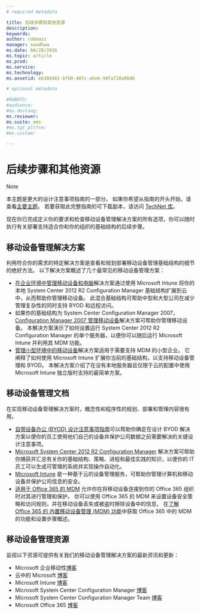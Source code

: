 ```yaml
---
# required metadata

title: 后续步骤和其他资源
description:
keywords:
author: robmazz
manager: swadhwa
ms.date: 04/28/2016
ms.topic: article
ms.prod:
ms.service:
ms.technology:
ms.assetid: eb38d461-bfb0-407c-a5e6-94fa728a86d6

# optional metadata

#ROBOTS:
#audience:
#ms.devlang:
ms.reviewer: 
ms.suite: ems
#ms.tgt_pltfrm:
#ms.custom:

---
```


# 后续步骤和其他资源

>[!NOTE]
>本主题是更大的设计注意事项指南的一部分。 如果你希望从指南的开头开始，请查看[主要主题](mdm-design-considerations-guide.md)。 若要获取此完整指南的可下载副本，请访问 [TechNet 库](https://gallery.technet.microsoft.com/Mobile-Device-Management-7d401582)。

现在你已完成定义你的要求和检查移动设备管理解决方案的所有选项，你可以随时执行有关部署支持适合你和你的组织的基础结构的后续步骤。

## 移动设备管理解决方案 

利用符合你的需求的特定解决方案是查看和规划部署移动设备管理基础结构的细节的绝好方法。 以下解决方案概述了几个最常见的移动设备管理方案： 

- [在企业环境中管理移动设备和电脑](https://technet.microsoft.com/library/dn582037.aspx)解决方案通过使用 Microsoft Intune 将你的本地 System Center 2012 R2 Configuration Manager 基础结构扩展到云中，从而帮助你管理移动设备。 此混合基础结构可帮助中型和大型公司在减少管理复杂性的同时支持 BYOD 和远程访问。 
- 如果你的基础结构为 System Center Configuration Manager 2007，[Configuration Manager 2007 管理移动设备](https://technet.microsoft.com/library/dn508400.aspx)解决方案可帮助你管理移动设备。 本解决方案演示了如何设置运行 System Center 2012 R2 Configuration Manager 的单个服务器，以便你可以随后运行 Microsoft Intune 并利用其 MDM 功能。
- [管理小型环境中的移动设备](https://technet.microsoft.com/library/dn715906.aspx)解决方案适用于需要支持 MDM 的小型企业。 它阐释了如何使用 Microsoft Intune 扩展你当前的基础结构，以支持移动设备管理和 BYOD。 本解决方案介绍了在没有本地服务器且仅限于云的配置中使用 Microsoft Intune 独立版时支持的最简单方案。
        
## 移动设备管理文档

在实现移动设备管理解决方案时，概念性和程序性的规划、部署和管理内容很有用。

- [自带设备办公 (BYOD) 设计注意事项指南](./BYOD-design-considerations-guide.md)可以帮助你确定在设计 BYOD 解决方案以便你的员工使用他们自己的设备并保护公司数据之前需要解决的关键设计注意事项。
- [Microsoft System Center 2012 R2 Configuration Manager](https://technet.microsoft.com/library/cc507089.aspx) 解决方案可帮助你捕获并汇总有关你的基础结构、策略、进程和最佳实践的知识，以便你的 IT 员工可以生成可管理的系统并实现操作自动化。
- [Microsoft Intune](/Intune/) 是一种基于云的设备管理服务，可帮助你管理计算机和移动设备并保护公司信息的安全。
- [适用于 Office 365 的 MDM](https://technet.microsoft.com/library/ms.o365.cc.devicepolicy.aspx) 允许你在将移动设备连接到你的 Office 365 组织时对其进行管理和保护。 你可以使用 Office 365 的 MDM 来设置设备安全策略和访问规则，并在移动设备丢失或被盗时擦除设备中的信息。 在[了解 Office 365 的 内置移动设备管理 (MDM) 功能](https://blogs.office.com/2015/07/21/explore-the-built-in-mobile-device-management-mdm-feature-for-office-365/)中获取 Office 365 中的 MDM 的功能和设置步骤概述。

## 移动设备管理资源

监视以下资源可提供有关我们的移动设备管理解决方案的最新资讯和更新：

- Microsoft 企业移动性[博客](http://blogs.technet.com/b/enterprisemobility/)
- 云中的 Microsoft [博客](http://blogs.technet.com/b/in_the_cloud/)
- Microsoft Intune [博客](http://blogs.technet.com/b/microsoftintune/)
- Microsoft System Center Configuration Manager [博客](http://blogs.technet.com/b/configurationmgr/)
- Microsoft System Center Configuration Manager Team [博客](http://blogs.technet.com/b/configmgrteam/)
- Microsoft Office 365 [博客](http://blogs.office.com/office365forbusiness/)


<!--HONumber=Apr16_HO2-->


